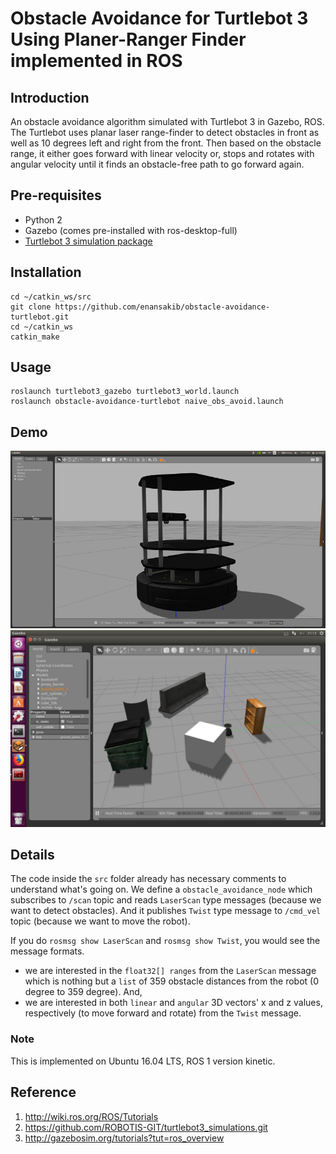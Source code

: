 # Obstacle Avoidance for Turtlebot 3 Using Planer-Ranger Finder implemented in ROS

## Introduction 
An obstacle avoidance algorithm simulated with Turtlebot 3 in Gazebo, ROS. The Turtlebot uses planar laser range-finder to detect obstacles in front as well as 10 degrees left and right from the front. Then based on the obstacle range, it either goes forward with linear velocity or, stops and rotates with angular velocity until it finds an obstacle-free path to go forward again.

## Pre-requisites
- Python 2 
- Gazebo (comes pre-installed with ros-desktop-full)
- [Turtlebot 3 simulation package](https://github.com/ROBOTIS-GIT/turtlebot3_simulations.git)

## Installation
```
cd ~/catkin_ws/src
git clone https://github.com/enansakib/obstacle-avoidance-turtlebot.git
cd ~/catkin_ws
catkin_make
```

## Usage
```
roslaunch turtlebot3_gazebo turtlebot3_world.launch
roslaunch obstacle-avoidance-turtlebot naive_obs_avoid.launch
```

## Demo
![1.png](demo/1.png)
![2.png](demo/2.png)


## Details
The code inside the `src` folder already has necessary comments to understand what's going on. 
We define a `obstacle_avoidance_node` which subscribes to `/scan` topic and reads `LaserScan` type messages (because we want to detect obstacles). And it publishes `Twist` type message to `/cmd_vel` topic (because we want to move the robot). 


If you do `rosmsg show LaserScan` and `rosmsg show Twist`, you would see the message formats.
- we are interested in the `float32[] ranges` from the `LaserScan` message which is nothing but a `list` of 359 obstacle distances from the robot (0 degree to 359 degree).
And,
- we are interested in both `linear` and `angular` 3D vectors' x and z values, respectively (to move forward and rotate) from the `Twist` message.

### Note
This is implemented on Ubuntu 16.04 LTS, ROS 1 version kinetic.

## Reference
1. http://wiki.ros.org/ROS/Tutorials
2. https://github.com/ROBOTIS-GIT/turtlebot3_simulations.git
3. http://gazebosim.org/tutorials?tut=ros_overview